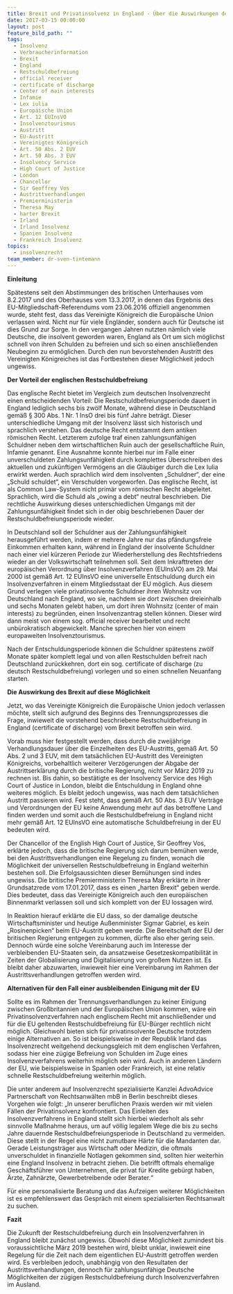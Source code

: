 ```yaml
---
title: Brexit und Privatinsolvenz in England - Über die Auswirkungen des Brexit auf das Privatinsolvenzverfahren für Deutsche in England
date: 2017-03-15 00:00:00
layout: post
feature_bild_path: ""
tags:
  - Insolvenz
  - Verbraucherinformation
  - Brexit
  - England
  - Restschuldbefreiung
  - official receiver
  - certificate of discharge
  - Center of main interests
  - Infamie
  - Lex iulia
  - Europäische Union
  - Art. 12 EUInsVO
  - Insolvenztourismus
  - Austritt
  - EU-Austritt
  - Vereinigtes Königreich
  - Art. 50 Abs. 2 EUV
  - Art. 50 Abs. 3 EUV
  - Insolvency Service
  - High Court of Justice
  - London
  - Chancellor
  - Sir Geoffrey Vos
  - Austrittverhandlungen
  - Premierministerin
  - Theresa May
  - harter Brexit
  - Irland
  - Irland Insolvenz
  - Spanien Insolvenz
  - Frankreich Insolvenz
topics:
  - insolvenzrecht
team_member: dr-sven-tintemann
---
```



**Einleitung**

Spätestens seit den Abstimmungen des britischen Unterhauses vom 8.2.2017 und des Oberhauses vom 13.3.2017, in denen das Ergebnis des EU-Mitgliedschaft-Referendums vom 23.06.2016 offiziell angenommen wurde, steht fest, dass das Vereinigte Königreich die Europäische Union verlassen wird. Nicht nur für viele Engländer, sondern auch für Deutsche ist dies Grund zur Sorge. In den vergangen Jahren nutzten nämlich viele Deutsche, die insolvent geworden waren, England als Ort um sich möglichst schnell von ihren Schulden zu befreien und sich so einen anschließenden Neubeginn zu ermöglichen. Durch den nun bevorstehenden Austritt des Vereinigten Königreiches ist das Fortbestehen dieser Möglichkeit jedoch ungewiss.

**Der Vorteil der englischen Restschuldbefreiung**

Das englische Recht bietet im Vergleich zum deutschen Insolvenzrecht einen entscheidenden Vorteil: Die Restschuldbefreiungsperiode dauert in England lediglich sechs bis zwölf Monate, während diese in Deutschland gemäß § 300 Abs. 1 Nr. 1 InsO drei bis fünf Jahre beträgt. Dieser unterschiedliche Umgang mit der Insolvenz lässt sich historisch und sprachlich verstehen. Das deutsche Recht entstammt dem antiken römischen Recht. Letzterem zufolge traf einen zahlungsunfähigen Schuldner neben dem wirtschaftlichen Ruin auch der gesellschaftliche Ruin, Infamie genannt. Eine Ausnahme konnte hierbei nur im Falle einer unverschuldeten Zahlungsunfähigkeit durch komplettes Überschreiben des aktuellen und zukünftigen Vermögens an die Gläubiger durch die Lex Iulia erwirkt werden. Auch sprachlich wird dem insolventen „Schuldner“, der eine „Schuld schuldet“, ein Verschulden vorgeworfen. Das englische Recht, ist als Common Law-System nicht primär vom römischen Recht abgeleitet. Sprachlich, wird die Schuld als „owing a debt“ neutral beschrieben. Die rechtliche Auswirkung dieses unterschiedlichen Umgangs mit der Zahlungsunfähigkeit findet sich in der obig beschriebenen Dauer der Restschuldbefreiungsperiode wieder.

In Deutschland soll der Schuldner aus der Zahlungsunfähigkeit herausgeführt werden, indem er mehrere Jahre nur das pfändungsfreie Einkommen erhalten kann, während in England der insolvente Schuldner nach einer viel kürzeren Periode zur Wiederherstellung des Rechtsfriedens wieder an der Volkswirtschaft teilnehmen soll. Seit dem Inkrafttreten der europäischen Verordnung über Insolvenzverfahren (EUInsVO) am 29. Mai 2000 ist gemäß Art. 12 EUInsVO eine universelle Entschuldung durch ein Insolvenzverfahren in einem Mitgliedsstaat der EU möglich. Aus diesem Grund verlegen viele privatinsolvente Schuldner ihren Wohnsitz von Deutschland nach England, wo sie, nachdem sie dort zwischen dreieinhalb und sechs Monaten gelebt haben, um dort ihren Wohnsitz (center of main interests) zu begründen, einen Insolvenzantrag stellen können. Dieser wird dann meist von einem sog. official receiver bearbeitet und recht unbürokratisch abgewickelt. Manche sprechen hier von einem europaweiten Insolvenztourismus.

Nach der Entschuldungsperiode können die Schuldner spätestens zwölf Monate später komplett legal und von allen Restschulden befreit nach Deutschland zurückkehren, dort ein sog. certificate of discharge (zu deutsch Restschuldbefreiung) vorlegen und so einen schnellen Neuanfang starten.

**Die Auswirkung des Brexit auf diese Möglichkeit**

Jetzt, wo das Vereinigte Königreich die Europäische Union jedoch verlassen möchte, stellt sich aufgrund des Beginns des Trennungsprozesses die Frage, inwieweit die vorstehend beschriebene Restschuldbefreiung in England (certificate of discharge) vom Brexit betroffen sein wird.

Vorab muss hier festgestellt werden, dass durch die zweijährige Verhandlungsdauer über die Einzelheiten des EU-Austritts, gemäß Art. 50 Abs. 2 und 3 EUV, mit dem tatsächlichen EU-Austritt des Vereinigten Königreichs, vorbehaltlich weiterer Verzögerungen der Abgabe der Austrittserklärung durch die britische Regierung, nicht vor März 2019 zu rechnen ist. Bis dahin, so bestätigte es der Insolvency Service des High Court of Justice in London, bleibt die Entschuldung in England ohne weiteres möglich. Es bleibt jedoch ungewiss, was nach dem tatsächlichen Austritt passieren wird. Fest steht, dass gemäß Art. 50 Abs. 3 EUV Verträge und Verordnungen der EU keine Anwendung mehr auf das betroffene Land finden werden und somit auch die Restschuldbefreiung in England nicht mehr gemäß Art. 12 EUInsVO eine automatische Schuldbefreiung in der EU bedeuten wird.

Der Chancellor of the English High Court of Justice, Sir Geoffrey Vos, erklärte jedoch, dass die britische Regierung sich darum bemühen werde, bei den Austrittsverhandlungen eine Regelung zu finden, wonach die Möglichkeit der universellen Restschuldbefreiung in England weiterhin bestehen soll. Die Erfolgsaussichten dieser Bemühungen sind indes ungewiss. Die britische Premierministerin Theresa May erklärte in ihrer Grundsatzrede vom 17.01.2017, dass es einen „harten Brexit“ geben werde. Dies bedeutet, dass das Vereinigte Königreich auch den europäischen Binnenmarkt verlassen soll und sich komplett von der EU lossagen wird.

In Reaktion hierauf erklärte die EU dass, so der damalige deutsche Wirtschaftsminister und heutige Außenminister Sigmar Gabriel, es kein „Rosinenpicken“ beim EU-Austritt geben werde. Die Bereitschaft der EU der britischen Regierung entgegen zu kommen, dürfte also eher gering sein. Dennoch würde eine solche Vereinbarung auch im Interesse der verbleibenden EU-Staaten sein, da ansatzweise Gesetzeskompatibilität in Zeiten der Globalisierung und Digitalisierung von großem Nutzen ist. Es bleibt daher abzuwarten, inwieweit hier eine Vereinbarung im Rahmen der Austrittsverhandlungen getroffen werden wird.

**Alternativen für den Fall einer ausbleibenden Einigung mit der EU**

Sollte es im Rahmen der Trennungsverhandlungen zu keiner Einigung zwischen Großbritannien und der Europäischen Union kommen, wäre ein Privatinsolvenzverfahren nach englischem Recht mit anschließender und für die EU geltenden Restschuldbefreiung für EU-Bürger rechtlich nicht möglich. Gleichwohl bieten sich für privatinsolvente Deutsche trotzdem einige Alternativen an. So ist beispielsweise in der Republik Irland das Insolvenzrecht weitgehend deckungsgleich mit dem englischen Verfahren, sodass hier eine zügige Befreiung von Schulden im Zuge eines Insolvenzverfahrens weiterhin möglich sein wird. Auch in anderen Ländern der EU, wie beispielsweise in Spanien oder Frankreich, ist eine relativ schnelle Restschuldbefreiung weiterhin möglich.

Die unter anderem auf Insolvenzrecht spezialisierte Kanzlei AdvoAdvice Partnerschaft von Rechtsanwälten mbB in Berlin beschreibt dieses Vorgehen wie folgt: „In unserer beruflichen Praxis werden wir mit vielen Fällen der Privatinsolvenz konfrontiert. Das Einleiten des Insolvenzverfahrens in England stellt sich hierbei wiederholt als sehr sinnvolle Maßnahme heraus, um auf völlig legalem Wege die bis zu sechs Jahre dauernde Restschuldbefreiungsperiode in Deutschland zu vermeiden. Diese stellt in der Regel eine nicht zumutbare Härte für die Mandanten dar. Gerade Leistungsträger aus Wirtschaft oder Medizin, die oftmals unverschuldet in finanzielle Notlagen gekommen sind, sollten hier weiterhin eine England Insolvenz in betracht ziehen. Die betrifft oftmals ehemalige Geschäftsführer von Unternehmen, die privat für Kredite gebürgt haben, Ärzte, Zahnärzte, Gewerbetreibende oder Berater.“

Für eine personalisierte Beratung und das Aufzeigen weiterer Möglichkeiten ist es empfehlenswert das Gespräch mit einem spezialisierten Rechtsanwalt zu suchen.

**Fazit**

Die Zukunft der Restschuldbefreiung durch ein Insolvenzverfahren in England bleibt zunächst ungewiss. Obwohl diese Möglichkeit zumindest bis voraussichtliche März 2019 bestehen wird, bleibt unklar, inwieweit eine Regelung für die Zeit nach dem eigentlichen EU-Austritt getroffen werden wird. Es verbleiben jedoch, unabhängig von den Resultaten der Austrittsverhandlungen, dennoch für zahlungsunfähige Deutsche Möglichkeiten der zügigen Restschuldbefreiung durch Insolvenzverfahren im Ausland.